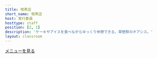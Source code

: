 ```yaml
---
title: 喫茶店
short_name: 喫茶店
host: 実行委員
hosttype: staff
position: [2, 1]
description: 'ケーキやアイスを食べながらゆっくり休憩できる、翠巒祭のオアシス。'
layout: classroom
---
```


[メニューを見る](/foods#喫茶店)